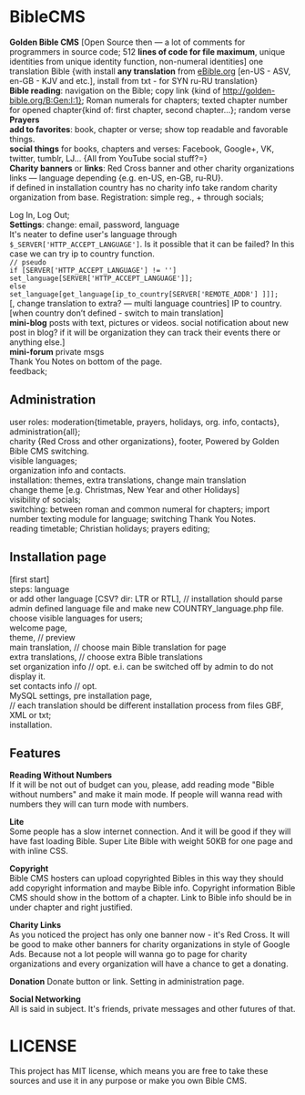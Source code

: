  BibleCMS
===========
                                                                                                                         
**Golden Bible  CMS** [Open Source then — a lot of comments for programmers in source code; 512 **lines of code for file maximum**, unique identities from unique identity function, non-numeral identities]
one translation Bible {with install **any translation** from [eBible.org](http://ebible.org) [en-US - ASV, en-GB - KJV and etc.], install from txt - for SYN ru-RU translation}  
**Bible reading**: navigation on the Bible; copy link {kind of http://golden-bible.org/B:Gen:I:1}; Roman numerals for chapters; texted chapter number for opened chapter{kind of: first chapter, second chapter…}; random verse  
**Prayers**  
**add to favorites**: book, chapter or verse; show top readable and favorable things.  
**social things** for books, chapters and verses: Facebook, Google+, VK, twitter, tumblr, LJ… {All from YouTube social stuff?=}  
**Charity banners** or **links**: Red Cross banner and other charity organizations links — language depending {e.g. en-US, en-GB, ru-RU}.  
if defined in installation country has no charity info take random charity organization from base.
Registration: simple reg., + through socials;
                                                                                                              
                                                                                                              
Log In, Log Out;  
**Settings**: change: email, password, language  
It's neater to define user's language through `$_SERVER['HTTP_ACCEPT_LANGUAGE']`. Is it possible that it can be failed? In this case we can try ip to country function.  
`// pseudo `  
`if [SERVER['HTTP_ACCEPT_LANGUAGE'] != '']`  
  `set_language[SERVER['HTTP_ACCEPT_LANGUAGE']];`  
`else`  
  `set_language[get_language[ip_to_country[SERVER['REMOTE_ADDR'] ]]];`  
[, change translation to extra? — multi language countries]
IP to country. [when country don’t defined - switch to main translation]  
**mini-blog** posts with text, pictures or videos.
social notification about new post in blog? 
if it will be organization they can track their events there or anything else.]  
**mini-forum** private msgs  
Thank You Notes on bottom of the page.  
feedback;
                                                                                                              
Administration
--------------
user roles: moderation{timetable, prayers, holidays, org. info, contacts}, administration{all};  
charity {Red Cross and other organizations}, footer, Powered by Golden Bible CMS switching.  
visible languages;  
organization info and contacts.  
installation: themes, extra translations, change main translation  
change theme [e.g. Christmas, New Year and other Holidays]  
visibility of socials;  
switching: between roman and common numeral for chapters; import number texting module for language; switching Thank You Notes.  
reading timetable; Christian holidays; prayers editing;  
                                                                                                              
Installation page
-----------------
[first start]  
steps: language  
or add other language [CSV? dir: LTR or RTL], // installation should parse admin defined language file and make new COUNTRY_language.php file.  
choose visible languages for users;  
welcome page,  
theme, // preview  
main translation, // choose main Bible translation for page  
extra translations, // choose extra Bible translations  
set organization info // opt. e.i. can be switched off by admin to do not display it.  
set contacts info // opt.  
MySQL settings, pre installation page,  
// each translation should be different installation process from files GBF, XML or txt;  
installation.  
           
Features
--------
**Reading Without Numbers**  
If it will be not out of budget can you, please, add reading mode "Bible without numbers" and make it main mode. If people will wanna read with numbers they will can turn mode with numbers.
                                                                                                              
**Lite**  
Some people has a slow internet connection. And it will be good if they will have fast loading Bible.
Super Lite Bible with weight 50KB for one page and with inline CSS.
                                                                                                              
**Copyright**  
Bible CMS hosters can upload copyrighted Bibles in this way they should add copyright information and maybe Bible info.
Copyright information Bible CMS should show in the bottom of a chapter. Link to Bible info should be in under chapter and right justified.
                                                                                                              
**Charity Links**  
As you noticed the project has only one banner now - it's Red Cross.
It will be good to make other banners for charity organizations in style of Google Ads.
Because not a lot people will wanna go to page for charity organizations and every organization will have a chance to get a donating.
                                                                                                              
**Donation**
Donate button or link. Setting in administration page.
                                                                                                              
**Social Networking**  
All is said in subject. It's friends, private messages and other futures of that.
                                                                                                              
LICENSE
=======
This project has MIT license, which means you are free to take these sources and use it in any purpose or make you own Bible CMS.
                                                                                                              
                                                                                                              
